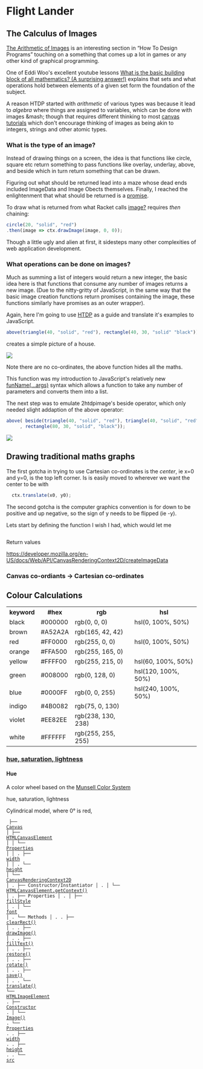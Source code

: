 <h1>Flight Lander</h1>

<h2>The Calculus of Images</h2>

<a href="https://htdp.org/2020-8-1/Book/part_one.html#%28part._sec~3aarith-images%29">The Arithmetic of Images</a>
is an interesting section in <q>How To Design Programs</q> touching on a something that comes up a lot in games
or any other kind of graphical programming.

One of Eddi Woo's excellent youtube lessons <a href="https://www.youtube.com/watch?v=JsduHKckB04&t=2s">
What is the basic building block of all mathematics? (A surprising answer!)</a> explains that sets and
what operations hold between elements of a given set form the foundation of the subject.

A reason HTDP started with <em>arithmetic</em> of various types was because it lead to <em>algebra</em>
where things are assigned to variables, which can be done with images &mash; though that requires different
thinking to most <a href="https://developer.mozilla.org/en-US/docs/Web/API/Canvas_API/Tutorial">canvas tutorials</a>
which don't encourage thinking of images as being akin to integers, strings and other atomic types.

<h3>What is the type of an image?</h3>


Instead of drawing things on a screen, the idea is that functions like circle, square etc return something to
pass functions like overlay, underlay, above, and beside which in turn return something that can be drawn.

Figuring out what should be returned lead into a maze whose dead ends included ImageData and Image Obects themselves.
Finally, I reached the enlightenment that what should be returned is a 
<a href="https://javascript.info/promise-basics">promise</a>.

To draw what is returned from what Racket calls 
<a href="https://docs.racket-lang.org/teachpack/2htdpimage.html#%28def._%28%28lib._2htdp%2Fimage..rkt%29._image~3f%29%29">
image?</a> requires <em>then</em> chaining:

```javascript
circle(20, "solid", "red")
.then(image => ctx.drawImage(image, 0, 0));
```

Though a little ugly and alien at first, it sidesteps many other complexities of web application development.

<h3>What operations can be done on images?</h3>

Much as summing a list of integers would return a new integer, the basic idea here is that functions that consume
any number of images returns a new image. (Due to the nitty-gritty of JavaScript, in the same way that the basic
image creation functions return promises containing the image, these functions similarly have promises as an
outer wrapper).

Again, here I'm going to use <a href="https://docs.racket-lang.org/teachpack/2htdpimage-guide.html">HTDP</a> as a guide
and translate it's examples to JavaScript.

```javascript
above(triangle(40, "solid", "red"), rectangle(40, 30, "solid" "black"));
```

creates a simple picture of a house. 

<img src="house1.png" />

Note there are no co-ordinates, the above function hides all the maths.

This function was my introduction to JavaScript's relatively new 
<a href="https://developer.mozilla.org/en-US/docs/Web/JavaScript/Reference/Functions/rest_parameters">funName(...args)</a>
syntax which allows a function to take any number of parameters and converts them into a list.


The next step was to emulate 2htdpimage's beside operator, which only needed slight addaption of the above operator:

```javascript
above( beside(triangle(40, "solid", "red"), triangle(40, "solid", "red"))
     , rectangle(80, 30, "solid", "black"));
```

<img src="house2.png" />

<h2>Drawing traditional maths graphs</h2>

The first gotcha in trying to use Cartesian co-ordinates is the <em>center</em>, ie x=0 and y=0,
is the top left corner. Is is easily moved to wherever we want the center to be with

```javascript
  ctx.translate(x0, y0);
```

The second gotcha is the computer graphics convention is for down to be positive and up negative, so
the sign of y needs to be flipped (ie -y).

Lets start by defining the function I wish I had, which would let me 

```javascript


```

Return values <a href="https://developer.mozilla.org/en-US/docs/Web/API/CanvasRenderingContext2D/createImageData">


https://developer.mozilla.org/en-US/docs/Web/API/CanvasRenderingContext2D/createImageData

<h3>Canvas co-ordiants -> Cartesian co-ordinates</h3>

<h2>Colour Calculations</h2>

<table>
<tr><th>keyword</th><th>#hex</th><th>rgb</th><th>hsl</th></tr>
<tr><td>black</td><td>#000000</td><td>rgb(0, 0, 0)</td><td>hsl(0, 100%, 50%)</td></tr>
<tr><td>brown</td><td>#A52A2A</td><td>rgb(165, 42, 42)</td><td></td></tr>
<tr><td>red</td><td>#FF0000</td><td>rgb(255, 0, 0)</td><td>hsl(0, 100%, 50%)</td></tr>
<tr><td>orange</td><td>#FFA500</td><td>rgb(255, 165, 0)</td><td></td></tr>
<tr><td>yellow</td><td>#FFFF00</td><td>rgb(255, 215, 0)</td><td>hsl(60, 100%, 50%)</td></tr>
<tr><td>green</td><td>#008000</td><td>rgb(0, 128, 0)</td><td>hsl(120, 100%, 50%)</td></tr>
<tr><td>blue</td><td>#0000FF</td><td>rgb(0, 0, 255)</td><td>hsl(240, 100%, 50%)</td></tr>
<tr><td>indigo</td><td>#4B0082</td><td>rgb(75, 0, 130)</td><td></td></tr>
<tr><td>violet</td><td>#EE82EE</td><td>rgb(238, 130, 238)</td><td></td></tr>
<tr><td>white</td><td>#FFFFFF</td><td>rgb(255, 255, 255)</td><td></td></tr>
</table>

<h3><a href="https://en.wikipedia.org/wiki/HSL_and_HSV">hue, saturation, lightness</a></a>

<h4>Hue</h4>

A color wheel based on the 
<a href="https://en.wikipedia.org/wiki/Munsell_color_system">Munsell Color System</a>


hue, saturation, lightness

Cylindrical model, where 0° is red, 


<code><pre>
├── <a href="https://developer.mozilla.org/en-US/docs/Web/API/Canvas_API">Canvas</a>
│   ├── <a href="https://developer.mozilla.org/en-US/docs/Web/API/HTMLCanvasElement">HTMLCanvasElement</a>
│   │   └── <a href="https://developer.mozilla.org/en-US/docs/Web/API/HTMLCanvasElement#Properties">Properties</a>
│   │   .   ├── <a href="https://developer.mozilla.org/en-US/docs/Web/API/HTMLCanvasElement/width">width</a>
│   │   .   └── <a href="https://developer.mozilla.org/en-US/docs/Web/API/HTMLCanvasElement/height">height</a>
│   └── <a href="https://developer.mozilla.org/en-US/docs/Web/API/CanvasRenderingContext2D">CanvasRenderingContext2D</a>
│   .   ├── Constructor/Instantiator
│   .   │   └── <a href="developer.mozilla.org/en-US/docs/Web/API/HTMLCanvasElement/getContext">HTMLCanvasElement.getContext()</a>
│   .   ├── Properties
│   .   │   ├── <a href="https://developer.mozilla.org/en-US/docs/Web/API/CanvasRenderingContext2D/fillStyle">fillStyle</a>
│   .   │   └── <a href="https://developer.mozilla.org/en-US/docs/Web/API/CanvasRenderingContext2D/font">font</a>
│   .   └── Methods
│   .   .   ├── <a href="https://developer.mozilla.org/en-US/docs/Web/API/CanvasRenderingContext2D/clearRect">clearRect()</a>
│   .   .   ├── <a href="https://developer.mozilla.org/en-US/docs/Web/API/CanvasRenderingContext2D/drawImage">drawImage()</a>
│   .   .   ├── <a href="https://developer.mozilla.org/en-US/docs/Web/API/CanvasRenderingContext2D/fillText">fillText()</a>
│   .   .   ├── <a href="https://developer.mozilla.org/en-US/docs/Web/API/CanvasRenderingContext2D/restore">restore()</a>
│   .   .   ├── <a href="https://developer.mozilla.org/en-US/docs/Web/API/CanvasRenderingContext2D/rotate">rotate()</a>
│   .   .   ├── <a href="https://developer.mozilla.org/en-US/docs/Web/API/CanvasRenderingContext2D/save">save()</a>
│   .   .   └── <a href="https://developer.mozilla.org/en-US/docs/Web/API/CanvasRenderingContext2D/translate">translate()</a>
└── <a href="https://developer.mozilla.org/en-US/docs/Web/API/HTMLImageElement">HTMLImageElement</a>
.   ├── <a href="https://developer.mozilla.org/en-US/docs/Web/API/HTMLImageElement#Constructor">Constructor</a>
.   │   └── <a href="https://developer.mozilla.org/en-US/docs/Web/API/HTMLImageElement/Image">Image()</a>
.   └── <a href="https://developer.mozilla.org/en-US/docs/Web/API/HTMLImageElement#Properties">Properties</a>
.   .   ├── <a href="https://developer.mozilla.org/en-US/docs/Web/API/HTMLImageElement/width">width</a>
.   .   ├── <a href="https://developer.mozilla.org/en-US/docs/Web/API/HTMLImageElement/height">height</a>
.   .   └── <a href="https://developer.mozilla.org/en-US/docs/Web/API/HTMLImageElement/src">src</a>
</pre></code>

